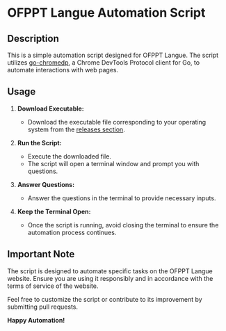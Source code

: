 # OFPPT Langue Automation Script

## Description

This is a simple automation script designed for OFPPT Langue. The script utilizes [go-chromedp](https://github.com/chromedp/chromedp), a Chrome DevTools Protocol client for Go, to automate interactions with web pages.

## Usage

1. **Download Executable:**
   - Download the executable file corresponding to your operating system from the [releases section](#).

2. **Run the Script:**
   - Execute the downloaded file.
   - The script will open a terminal window and prompt you with questions.

3. **Answer Questions:**
   - Answer the questions in the terminal to provide necessary inputs.

4. **Keep the Terminal Open:**
   - Once the script is running, avoid closing the terminal to ensure the automation process continues.

## Important Note

The script is designed to automate specific tasks on the OFPPT Langue website. Ensure you are using it responsibly and in accordance with the terms of service of the website.

Feel free to customize the script or contribute to its improvement by submitting pull requests.

**Happy Automation!**
